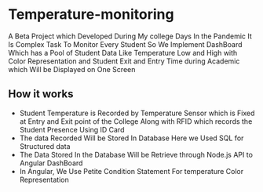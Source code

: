 # Temperature-monitoring

A Beta Project which Developed During My college Days In the Pandemic It Is Complex Task To Monitor Every Student 
So We Implement DashBoard Which has a Pool of Student Data Like Temperature Low and High with Color Representation and Student Exit and Entry Time during Academic which Will be Displayed on One Screen 

## How it works

   -   Student Temperature is Recorded by Temperature Sensor which is Fixed at Entry and Exit point of the College Along with RFID which records the Student Presence Using ID Card 
   - The data Recorded Will be Stored In Database Here we Used SQL for Structured data
   - The Data  Stored In the Database Will be Retrieve through Node.js API to Angular DashBoard 
   - In Angular, We Use Petite Condition Statement For temperature Color Representation
